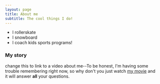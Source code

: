 ```yaml
---
layout: page
title: About me
subtitle: The cool things I do!
---
```


- I rollerskate
- I snowboard
- I coach kids sports programs!

### My story

change this to link to a video about me--To be honest, I'm having some trouble remembering right now, so why don't you just watch [my movie](https://en.wikipedia.org/wiki/The_Princess_Bride_%28film%29) and it will answer **all** your questions.
